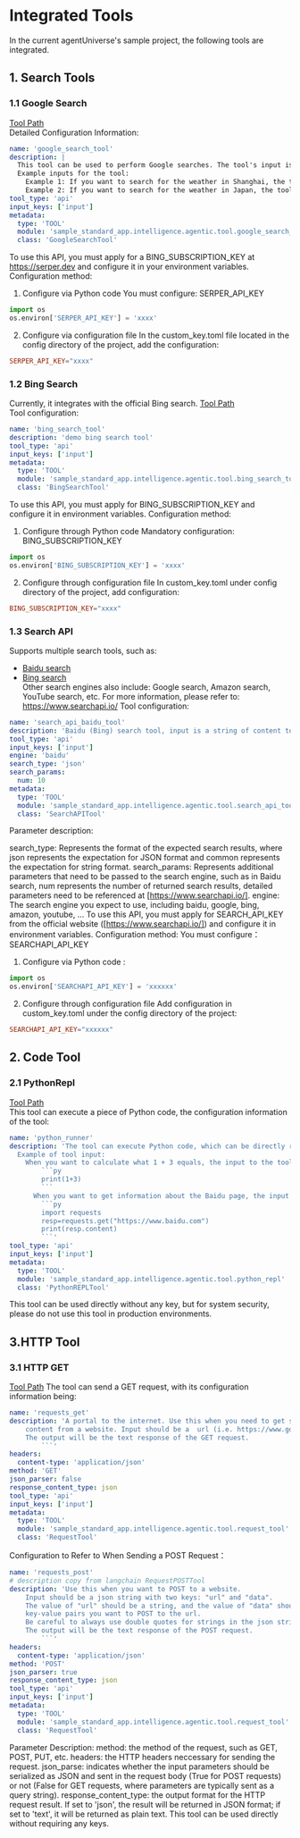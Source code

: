 # Integrated Tools

In the current agentUniverse's sample project, the following tools are integrated.

## 1. Search Tools

### 1.1 Google Search
[Tool Path](../../../../../../examples/sample_standard_app/intelligence/agentic/tool/samples/google_search_tool.yaml)  
Detailed Configuration Information:

```yaml
name: 'google_search_tool'
description: |
  This tool can be used to perform Google searches. The tool's input is the content you want to search for.
  Example inputs for the tool:
    Example 1: If you want to search for the weather in Shanghai, the tool's input should be: "Shanghai weather today"
    Example 2: If you want to search for the weather in Japan, the tool's input should be: "Japan weather"
tool_type: 'api'
input_keys: ['input']
metadata:
  type: 'TOOL'
  module: 'sample_standard_app.intelligence.agentic.tool.google_search_tool'
  class: 'GoogleSearchTool'
```
To use this API, you must apply for a BING_SUBSCRIPTION_KEY at https://serper.dev and configure it in your environment variables. 
Configuration method:
1. Configure via Python code You must configure: SERPER_API_KEY

```python
import os
os.environ['SERPER_API_KEY'] = 'xxxx'
```
2. Configure via configuration file In the custom_key.toml file located in the config directory of the project, add the configuration:
```toml
SERPER_API_KEY="xxxx"
```


### 1.2 Bing Search 
Currently, it integrates with the official Bing search.
[Tool Path](../../../../../../examples/sample_standard_app/intelligence/agentic/tool/samples/bing_search_tool.yaml)  
Tool configuration:
```yaml
name: 'bing_search_tool'
description: 'demo bing search tool'
tool_type: 'api'
input_keys: ['input']
metadata:
  type: 'TOOL'
  module: 'sample_standard_app.intelligence.agentic.tool.bing_search_tool'
  class: 'BingSearchTool'
```
To use this API, you must apply for BING_SUBSCRIPTION_KEY and configure it in environment variables. 
Configuration method:
1. Configure through Python code
Mandatory configuration: BING_SUBSCRIPTION_KEY
```python
import os
os.environ['BING_SUBSCRIPTION_KEY'] = 'xxxx'
```
2. Configure through configuration file
In custom_key.toml under config directory of the project, add configuration:
```toml
BING_SUBSCRIPTION_KEY="xxxx"
```



### 1.3 Search API
Supports multiple search tools, such as: 
- [Baidu search](../../../../../../examples/sample_standard_app/intelligence/agentic/tool/samples/search_api_baidu_tool.yaml)
- [Bing search](../../../../../../examples/sample_standard_app/intelligence/agentic/tool/samples/search_api_bing_tool.yaml)  
Other search engines also include: Google search, Amazon search, YouTube search, etc. For more information, please refer to: https://www.searchapi.io/
Tool configuration:
```yaml
name: 'search_api_baidu_tool'
description: 'Baidu (Bing) search tool, input is a string of content to be searched, e.g.: input="What is the price of gold?"'
tool_type: 'api'
input_keys: ['input']
engine: 'baidu'
search_type: 'json'
search_params:
  num: 10
metadata:
  type: 'TOOL'
  module: 'sample_standard_app.intelligence.agentic.tool.search_api_tool'
  class: 'SearchAPITool'
```
Parameter description:

search_type: Represents the format of the expected search results, where json represents the expectation for JSON format and common represents the expectation for string format.
search_params: Represents additional parameters that need to be passed to the search engine, such as in Baidu search, num represents the number of returned search results, detailed parameters need to be referenced at [https://www.searchapi.io/].
engine: The search engine you expect to use, including baidu, google, bing, amazon, youtube, ... To use this API, you must apply for SEARCH_API_KEY from the official website ([https://www.searchapi.io/]) and configure it in environment variables.
Configuration method:
You must configure：SEARCHAPI_API_KEY
1. Configure via Python code :
```python
import os
os.environ['SEARCHAPI_API_KEY'] = 'xxxxxx'
```
2. Configure through configuration file
Add configuration in custom_key.toml under the config directory of the project:
```toml
SEARCHAPI_API_KEY="xxxxxx"
```


## 2. Code Tool

### 2.1 PythonRepl
[Tool Path](../../../../../../examples/sample_standard_app/intelligence/agentic/tool/samples/python_repl_tool.yaml)  
This tool can execute a piece of Python code, the configuration information of the tool:  
```yaml
name: 'python_runner'
description: 'The tool can execute Python code, which can be directly run in PyCharm. The input to the tool must be valid Python code. If you want to view the execution result of the tool, you must use print(...) to print the content you want to view in the Python code.
  Example of tool input:
    When you want to calculate what 1 + 3 equals, the input to the tool should be:
        ```py 
        print(1+3)
        ```
      When you want to get information about the Baidu page, the input to the tool should be:
        ```py 
        import requests
        resp=requests.get("https://www.baidu.com")
        print(resp.content)
        ```'
tool_type: 'api'
input_keys: ['input']
metadata:
  type: 'TOOL'
  module: 'sample_standard_app.intelligence.agentic.tool.python_repl'
  class: 'PythonREPLTool'
```

This tool can be used directly without any key, but for system security, please do not use this tool in production environments.


## 3.HTTP Tool

### 3.1 HTTP GET
[Tool Path](../../../../../../examples/sample_standard_app/intelligence/agentic/tool/samples/request_get_tool.yaml)
The tool can send a GET request, with its configuration information being:
```yaml
name: 'requests_get'
description: 'A portal to the internet. Use this when you need to get specific
    content from a website. Input should be a  url (i.e. https://www.google.com).
    The output will be the text response of the GET request.
        ```'
headers:
  content-type: 'application/json'
method: 'GET'
json_parser: false
response_content_type: json
tool_type: 'api'
input_keys: ['input']
metadata:
  type: 'TOOL'
  module: 'sample_standard_app.intelligence.agentic.tool.request_tool'
  class: 'RequestTool'
```
Configuration to Refer to When Sending a POST Request：
```yaml
name: 'requests_post'
# description copy from langchain RequestPOSTTool
description: 'Use this when you want to POST to a website.
    Input should be a json string with two keys: "url" and "data".
    The value of "url" should be a string, and the value of "data" should be a dictionary of 
    key-value pairs you want to POST to the url.
    Be careful to always use double quotes for strings in the json string
    The output will be the text response of the POST request.
        ```'
headers:
  content-type: 'application/json'
method: 'POST'
json_parser: true
response_content_type: json
tool_type: 'api'
input_keys: ['input']
metadata:
  type: 'TOOL'
  module: 'sample_standard_app.intelligence.agentic.tool.request_tool'
  class: 'RequestTool'
```
Parameter Description:
    method: the method of the request, such as GET, POST, PUT, etc.
    headers: the HTTP headers neccessary for sending the request.
    json_parse: indicates whether the input parameters should be serialized as JSON and sent in the request body (True for POST requests) or not (False for GET requests, where parameters are typically sent as a query string).
    response_content_type: the output format for the HTTP request result. If set to 'json', the result will be returned in JSON format; if set to 'text', it will be returned as plain text.
This tool can be used directly without  requiring any keys.

